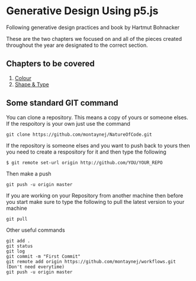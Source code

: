# Generative Design Using p5.js 
Following generative design practices and book by Hartmut Bohnacker

These are the two chapters we focused on and all of the pieces created throughout the year are designated to the correct section.
## Chapters to be covered
1. [Colour](P1_COLOUR/)
2. [Shape & Type](P1_SHAPE/)



## Some standard GIT command
You can clone a repository. This means a copy of yours or someone elses. If the respoitory is your own just use the command
```
git clone https://github.com/montaynej/NatureOfCode.git
```
If the repository is someone elses and you want to push back to yours then you need to create a respository for it and then type the following
```
$ git remote set-url origin http://github.com/YOU/YOUR_REPO
```
Then make a push
```
git push -u origin master
```
If you are working on your Repository from another machine then before you start make sure to type the following to pull the latest version to your machine
```
git pull
```
Other useful commands
```
git add .
git status
git log
git commit -m "First Commit"
git remote add origin https://github.com/montaynej/workflows.git (Don't need everytime)
git push -u origin master
```
